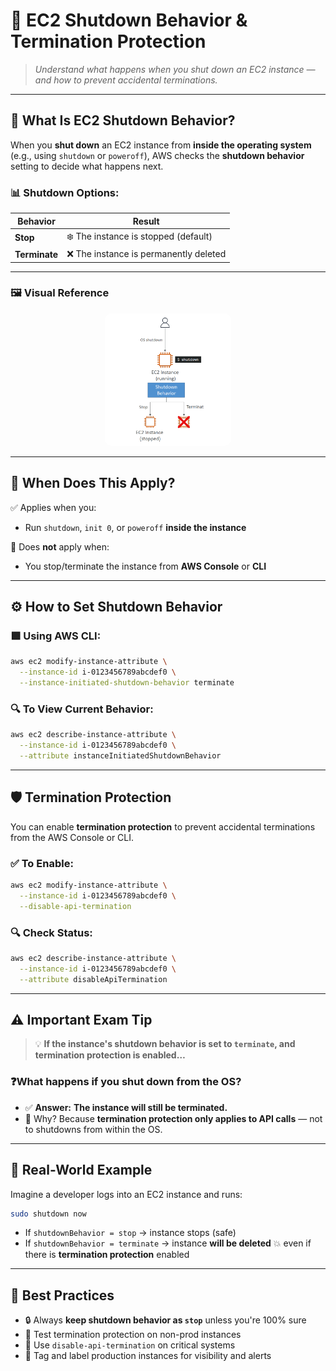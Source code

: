 # 🔌 **EC2 Shutdown Behavior & Termination Protection**

> _Understand what happens when you shut down an EC2 instance — and how to prevent accidental terminations._

---

## 🧯 **What Is EC2 Shutdown Behavior?**

When you **shut down** an EC2 instance from **inside the operating system** (e.g., using `shutdown` or `poweroff`), AWS checks the **shutdown behavior** setting to decide what happens next.

### 📊 **Shutdown Options:**

| Behavior      | Result                                 |
| ------------- | -------------------------------------- |
| **Stop**      | ❄️ The instance is stopped (default)   |
| **Terminate** | ❌ The instance is permanently deleted |

---

### 🖼️ Visual Reference

<div style="text-align: center;">
    <img src="images/ec2-shutdown-behavior.png" alt="EC2 Shutdown Behavior" style="border-radius: 10px; width: 40%;">
</div>

---

## 🧪 **When Does This Apply?**

✅ Applies when you:

- Run `shutdown`, `init 0`, or `poweroff` **inside the instance**

🚫 Does **not** apply when:

- You stop/terminate the instance from **AWS Console** or **CLI**

---

## ⚙️ **How to Set Shutdown Behavior**

### 🟩 **Using AWS CLI:**

```bash
aws ec2 modify-instance-attribute \
  --instance-id i-0123456789abcdef0 \
  --instance-initiated-shutdown-behavior terminate
```

### 🔍 **To View Current Behavior:**

```bash
aws ec2 describe-instance-attribute \
  --instance-id i-0123456789abcdef0 \
  --attribute instanceInitiatedShutdownBehavior
```

---

## 🛡️ **Termination Protection**

You can enable **termination protection** to prevent accidental terminations from the AWS Console or CLI.

### ✅ **To Enable:**

```bash
aws ec2 modify-instance-attribute \
  --instance-id i-0123456789abcdef0 \
  --disable-api-termination
```

### 🔍 **Check Status:**

```bash
aws ec2 describe-instance-attribute \
  --instance-id i-0123456789abcdef0 \
  --attribute disableApiTermination
```

---

## ⚠️ **Important Exam Tip**

> 💡 **If the instance's shutdown behavior is set to `terminate`, and termination protection is enabled…**

### ❓What happens if you shut down from the OS?

- ✅ **Answer:** **The instance will still be terminated.**
- 🧠 Why? Because **termination protection only applies to API calls** — not to shutdowns from within the OS.

---

## 🔁 **Real-World Example**

Imagine a developer logs into an EC2 instance and runs:

```bash
sudo shutdown now
```

- If `shutdownBehavior = stop` → instance stops (safe)
- If `shutdownBehavior = terminate` → instance **will be deleted** 💥 even if there is **termination protection** enabled

---

## 🧠 Best Practices

- 🔒 Always **keep shutdown behavior as `stop`** unless you're 100% sure
- 🧪 Test termination protection on non-prod instances
- 🛑 Use `disable-api-termination` on critical systems
- 📌 Tag and label production instances for visibility and alerts

